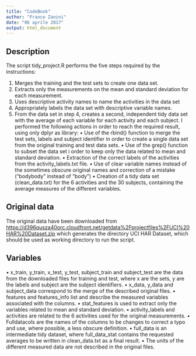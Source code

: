 ```yaml
---
title: "CodeBook"
author: "Franco Zanini"
date: "06 aprile 2017"
output: html_document
---
```


## Description
The script tidy_project.R performs the five steps required by the instructions:
1.	Merges the training and the test sets to create one data set.
2.	Extracts only the measurements on the mean and standard deviation for each measurement. 
3.	Uses descriptive activity names to name the activities in the data set
4.	Appropriately labels the data set with descriptive variable names. 
5.	From the data set in step 4, creates a second, independent tidy data set with the average of each variable for each activity and each subject.
I performed the following actions in order to reach the required result, using only dplyr as library:
*•*	Use of the rbind() function to merge the test sets, labels and subject identifier in order to create a single data set from the original training and test data sets.
*•*	Use of the grep() function to subset the data set i order to keep only the data related to mean and standard deviation.
*•*	Extraction of the correct labels of the activities from the activity_labels.txt file. 
*•*	Use of clear variable names instead of the sometimes obscure original names and correction of a mistake (“bodybody” instead of “body”)
*•*	Creation of a tidy data set (clean_data.txt) for the 6 activities and the 30 subjects, containing the average measures of the different variables.

## Original data
The original data have been downloaded from 
https://d396qusza40orc.cloudfront.net/getdata%2Fprojectfiles%2FUCI%20HAR%20Dataset.zip 
which generates the directory UCI HAR Dataset, which should be used as working directory to run the script. 
## Variables
*•*	x_train, y_train, x_test, y_test, subject_train and subject_test are the data from the downloaded files for training and test, where x are the sets, y are the labels and subject are the subject identifiers.
*•*	x_data, y_data and subject_data correspond to the merge of the described original files.
*•*	features  and features_info list and describe the measured variables associated with the columns.
*•*	stat_features is used to extract only the variables related to mean and standard deviation.
*•*	activity_labels and activities are related to the 6 activities used for the original measurements.
*•*	Fulldatacols are the names of the columns to be changes to correct a typo and use, where possible, a less obscure definition. 
*•*	full_data is an intermediate tidy dataset, where full_data_stat contains the requested averages to be written in clean_data.txt as a final result.
*•*	The units of the different measured data are not described in the original files.
